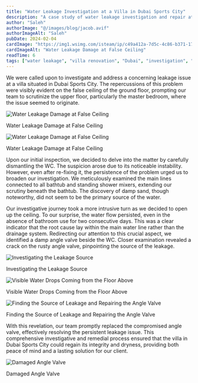 ```yaml
---
title: "Water Leakage Investigation at a Villa in Dubai Sports City"
description: "A case study of water leakage investigation and repair at a villa in Dubai Sports City, highlighting detection and resolution steps."
author: "Saleh"
authorImage: "@/images/blog/jacob.avif"
authorImageAlt: "Saleh"
pubDate: 2024-02-04
cardImage: "https://img1.wsimg.com/isteam/ip/c49a412a-7d5c-4c86-b371-17b58bdd84ac/IMG-20231024-WA0028-c6a1030.jpeg/:/cr=t:0%25,l:0%25,w:100%25,h:100%25/rs=w:1280"
cardImageAlt: "Water Leakage Damage at False Ceiling"
readTime: 6
tags: ["water leakage", "villa renovation", "Dubai", "investigation", "repair"]
---
```


We were called upon to investigate and address a concerning leakage issue at a villa situated in Dubai Sports City. The repercussions of this problem were visibly evident on the false ceiling of the ground floor, prompting our team to scrutinize the upper floor, particularly the master bedroom, where the issue seemed to originate.

  

![Water Leakage Damage at False Ceiling](https://img1.wsimg.com/isteam/ip/c49a412a-7d5c-4c86-b371-17b58bdd84ac/IMG-20231024-WA0028-c6a1030.jpeg/:/cr=t:0%25,l:0%25,w:100%25,h:100%25/rs=w:1280 "Water Leakage Damage at False Ceiling")

Water Leakage Damage at False Ceiling

![Water Leakage Damage at False Ceiling](https://img1.wsimg.com/isteam/ip/c49a412a-7d5c-4c86-b371-17b58bdd84ac/IMG-20231024-WA0026-71c6639.jpeg/:/cr=t:0%25,l:0%25,w:100%25,h:100%25/rs=w:1280 "Water Leakage Damage at False Ceiling")

Water Leakage Damage at False Ceiling

Upon our initial inspection, we decided to delve into the matter by carefully dismantling the WC. The suspicion arose due to its noticeable instability. However, even after re-fixing it, the persistence of the problem urged us to broaden our investigation. We meticulously examined the main lines connected to all bathtub and standing shower mixers, extending our scrutiny beneath the bathtub. The discovery of damp sand, though noteworthy, did not seem to be the primary source of the water.

  

Our investigative journey took a more intrusive turn as we decided to open up the ceiling. To our surprise, the water flow persisted, even in the absence of bathroom use for two consecutive days. This was a clear indicator that the root cause lay within the main water line rather than the drainage system. Redirecting our attention to this crucial aspect, we identified a damp angle valve beside the WC. Closer examination revealed a crack on the rusty angle valve, pinpointing the source of the leakage.

  

  

![Investigating the Leakage Source](https://img1.wsimg.com/isteam/ip/c49a412a-7d5c-4c86-b371-17b58bdd84ac/Screenshot%202024-02-04%20103433.png/:/cr=t:0%25,l:0%25,w:100%25,h:100%25/rs=w:1280 "Investigating the Leakage Source")

Investigating the Leakage Source

![Visible Water Drops Coming from the Floor Above](https://img1.wsimg.com/isteam/ip/c49a412a-7d5c-4c86-b371-17b58bdd84ac/20231025_112737-b9788fb.jpg/:/cr=t:0%25,l:0%25,w:100%25,h:100%25/rs=w:1280 "Visible Water Drops Coming from the Floor Above")

Visible Water Drops Coming from the Floor Above

![Finding the Source of Leakage and Repairing the Angle Valve](https://img1.wsimg.com/isteam/ip/c49a412a-7d5c-4c86-b371-17b58bdd84ac/IMG-20231025-WA0018-05c726c.jpg/:/cr=t:0%25,l:0%25,w:100%25,h:100%25/rs=w:1280 "Finding the Source of Leakage and Repairing the Angle Valve")

Finding the Source of Leakage and Repairing the Angle Valve

With this revelation, our team promptly replaced the compromised angle valve, effectively resolving the persistent leakage issue. This comprehensive investigative and remedial process ensured that the villa in Dubai Sports City could regain its integrity and dryness, providing both peace of mind and a lasting solution for our client.

  

![Damaged Angle Valve](https://img1.wsimg.com/isteam/ip/c49a412a-7d5c-4c86-b371-17b58bdd84ac/20231025_140008-bdd49c5.jpg/:/rs=w:1280 "Damaged Angle Valve")

Damaged Angle Valve
